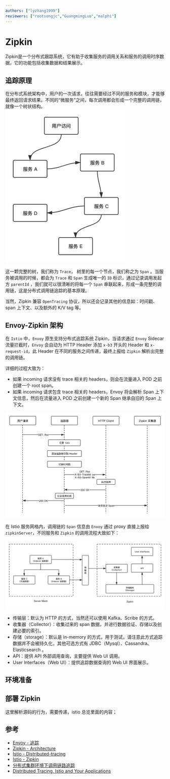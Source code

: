 ```yaml
---
authors: ["lyzhang1999"]
reviewers: ["rootsongjc","GuangmingLuo","malphi"]
---
```


# Zipkin
Zipkin是一个分布式跟踪系统，它有助于收集服务的调用关系和服务的调用时序数据，它的功能包括收集数据和结果展示。
## 追踪原理
在分布式系统架构中，用户的一次请求，往往需要经过不同的服务和模块，才能够最终返回请求结果。不同的“微服务”之间，每次调用都会形成一个完整的调用链，就像一个树状结构。
![微服务间调用的树状结构](../images/zipkin-user-invoke-link.png)

这一颗完整的树，我们称为 `Trace`， 树里的每一个节点，我们称之为 `Span` 。当服务被调用的时候，都会为 `Trace` 和 `Span` 生成唯一的 `ID` 标识，通过记录调用发起方 `parentId` ，我们就可以很清晰的将每一个 `Span` 串联起来，形成一条完整的调用链，这是分布式调用链追踪的基本原理。

当然，Zipkin 兼容 `OpenTracing` 协议，所以还会记录其他的信息如：时间戳、span 上下文、以及额外的 K/V tag 等。

## Envoy-Zipkin 架构
在 `Istio` 中，`Envoy` 原生支持分布式追踪系统 Zipkin，当请求通过 `Envoy` Sidecar 流量拦截时，`Envoy` 会自动为 HTTP Header 添加 `x-b3` 开头的 Header 和 `x-request-id`，此 Header 在不同的服务之间传递，最终上报给 `Zipkin` 解析出完整的调用链。

详细的过程大致为：
* 如果 incoming 请求没有 trace 相关的 headers，则会在流量进入 POD 之前创建一个 root span。
* 如果 incoming 请求包含 trace 相关的 headers，Envoy 将会解析 Span 上下文信息，然后在流量进入 POD 之前创建一个新的 Span 继承自旧的 Span 上下文。

![Zipkin 追踪过程(根据 Zipkin 官方重绘)](../images/zipkin-principle.png)

在 Istio 服务网格内，调用链的 `Span` 信息由 `Envoy` 通过 proxy 直接上报给 `zipkinServer`，不同服务和 `Zipkin` 的调用流程大致如下：

![Envoy-Zipkin 追踪过程(根据 Zipkin 官方重绘)](../images/zipkin-architecture.png)

* 传输层：默认为 HTTP 的方式，当然还可以使用 Kafka、Scribe 的方式。
* 收集器（Collector）：收集过来的 span 数据，并进行数据验证、存储以及创建必要的索引。
* 存储（storage）：默认是 in-memory 的方式，用于测试，请注意此方式追踪数据并不会被持久化，其他可选方式有 JDBC（Mysql）、Cassandra、Elasticsearch 。
* API：提供 API 外部调用查询，主要提供 Web UI 调用。
* User Interfaces（Web UI）：提供追踪数据查询的 Web UI 界面展示。

## 环境准备

## 部署 Zipkin
这里解析源码的行为，需要传递，istio 总览里面的内容；
## 参考
* [Envoy - 追踪](https://www.servicemesher.com/envoy/intro/arch_overview/tracing.html)
* [Zipkin - Architecture](https://zipkin.io/pages/architecture.html)
* [Istio - Distributed-tracing](https://istio.io/latest/docs/tasks/observability/distributed-tracing/overview/)
* [Istio - Zipkin](https://istio.io/latest/docs/tasks/observability/distributed-tracing/zipkin/)
* [分布式集群环境下调用链路追踪](https://www.ibm.com/developerworks/cn/web/wa-distributed-systems-request-tracing/index.html)
* [Distributed Tracing, Istio and Your Applications](https://thenewstack.io/distributed-tracing-Istio-and-your-applications/)